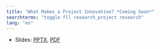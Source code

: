 ```yaml
---
title: "What Makes a Project Innovative? *Coming Soon*"
searchterms: "toggle fll research_project research"
lang: "en"
---
```

 <ul>
 <li class="ng-binding">Slides:
 <a href="translations/en-us/fll/InnovativeSolution.pptx">PPTX</a>,
 <a href="translations/en-us/fll/InnovativeSolution.pdf">PDF</a>
 </li>
 </ul>
